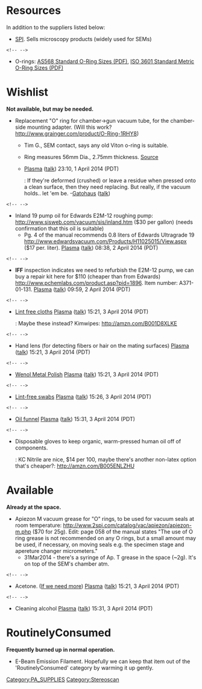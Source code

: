 # Resources

In addition to the suppliers listed below:

-   [SPI](http://2spi.com/). Sells microscopy products (widely used for
    SEMs)

```{=html}
<!-- -->
```
-   O-rings: [AS568 Standard O-Ring Sizes
    (PDF)](http://www.applerubber.com/src/pdf/as568-standard-size-o-rings.pdf),
    [ISO 3601 Standard Metric O-Ring Sizes
    (PDF)](http://www.applerubber.com/src/pdf/iso-3601-metric-size-o-rings.pdf)

# Wishlist

**Not available, but may be needed.**

-   Replacement "O" ring for chamber-\>gun vacuum tube, for the
    chamber-side mounting adapter. (Will this work?
    <http://www.grainger.com/product/O-Ring-1RHY8>)
    -   Tim G., SEM contact, says any old Viton o-ring is suitable.
    -   Ring measures 56mm Dia., 2.75mm thickness.
        [Source](http://i.imgur.com/Yg3Knvi.jpg)
    -   [Plasma](User:Plasma)
        ([talk](User_talk:Plasma)) 23:10, 1 April 2014 (PDT)

        :   If they're deformed (crushed) or leave a residue when
            pressed onto a clean surface, then they need replacing. But
            really, if the vacuum holds.. let 'em be.
            -[Gatohaus](User:Gatohaus)
            ([talk](User_talk:Gatohaus))

```{=html}
<!-- -->
```
-   Inland 19 pump oil for Edwards E2M-12 roughing pump:
    <http://www.sisweb.com/vacuum/sis/inland.htm> (\$30 per gallon)
    (needs confirmation that this oil is suitable)
    -   Pg. 4 of the manual recommends 0.8 liters of Edwards Ultragrade
        19 <http://www.edwardsvacuum.com/Products/H11025015/View.aspx>
        (\$17 per. liter). [Plasma](User:Plasma)
        ([talk](User_talk:Plasma)) 08:38, 2 April 2014 (PDT)

```{=html}
<!-- -->
```
-   **IFF** inspection indicates we need to refurbish the E2M-12 pump,
    we can buy a repair kit here for \$110 (cheaper than from Edwards)
    <http://www.pchemlabs.com/product.asp?pid=1896>. Item number:
    A371-01-131. [Plasma](User:Plasma)
    ([talk](User_talk:Plasma)) 09:59, 2 April 2014 (PDT)

```{=html}
<!-- -->
```
-   [Lint free
    cloths](http://www.amazon.com/Caldrea-Lint-Cleaning-Cloths-6-Count/dp/B008KWJ0MO)
    [Plasma](User:Plasma)
    ([talk](User_talk:Plasma)) 15:21, 3 April 2014 (PDT)

    :   Maybe these instead? Kimwipes: <http://amzn.com/B001D8XLKE>

```{=html}
<!-- -->
```
-   Hand lens (for detecting fibers or hair on the mating surfaces)
    [Plasma](User:Plasma)
    ([talk](User_talk:Plasma)) 15:21, 3 April 2014 (PDT)

```{=html}
<!-- -->
```
-   [Wenol Metal Polish](http://www.2spi.com/catalog/supp/supp3a.php)
    [Plasma](User:Plasma)
    ([talk](User_talk:Plasma)) 15:21, 3 April 2014 (PDT)

```{=html}
<!-- -->
```
-   [Lint-free
    swabs](http://www.amazon.com/Innovative-Products-9010-SWAB-EEZ-Industrial/dp/B004HSCMXE/)
    [Plasma](User:Plasma)
    ([talk](User_talk:Plasma)) 15:26, 3 April 2014 (PDT)

```{=html}
<!-- -->
```
-   [Oil
    funnel](http://www.amazon.com/Grip-Pc-Plastic-Funnel-Set/dp/B003MRN0XM/)
    [Plasma](User:Plasma)
    ([talk](User_talk:Plasma)) 15:31, 3 April 2014 (PDT)

```{=html}
<!-- -->
```
-   Disposable gloves to keep organic, warm-pressed human oil off of
    components.

    :   KC Nitrile are nice, \$14 per 100, maybe there's another
        non-latex option that's cheaper?: <http://amzn.com/B005ENLZHU>

# Available

**Already at the space.**

-   Apiezon M vacuum grease for "O" rings, to be used for vacuum seals
    at room temperature:
    <http://www.2spi.com/catalog/vac/apiezon/apiezon-m.php> (\$70 for
    25g). Edit: page 058 of the manual states "The use of O ring grease
    is not recommended on any O rings, but a small amount may be used,
    if necessary, on moving seals e.g. the specimen stage and apereture
    changer micrometers."
    -   31Mar2014 - there's a syringe of Ap. T grease in the space
        (\~2g). It's on top of the SEM's chamber atm.

```{=html}
<!-- -->
```
-   Acetone. ([If we need
    more](http://www.amazon.com/Rust-Oleum-Automotive-248667-32-Ounce-Acetone/dp/B003Y8DI4K))
    [Plasma](User:Plasma)
    ([talk](User_talk:Plasma)) 15:21, 3 April 2014 (PDT)

```{=html}
<!-- -->
```
-   Cleaning alcohol [Plasma](User:Plasma)
    ([talk](User_talk:Plasma)) 15:31, 3 April 2014 (PDT)

# RoutinelyConsumed

**Frequently burned up in normal operation.**

-   E-Beam Emission Filament. Hopefully we can keep that item out of the
    'RoutinelyConsumed' category by warming it up gently.

[Category:PA_SUPPLIES](Category:PA_SUPPLIES)
[Category:Stereoscan](Category:Stereoscan)
